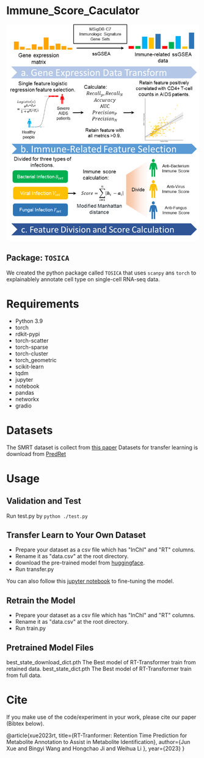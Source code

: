 # Immune_Score_Caculator

![Workflow](./process.png)

## Package: `TOSICA`

We created the python package called `TOSICA` that uses `scanpy` ans `torch` to explainablely annotate cell type on single-cell RNA-seq data.

# Requirements
- Python 3.9
- torch
- rdkit-pypi
- torch-scatter
- torch-sparse 
- torch-cluster 
- torch_geometric
- scikit-learn
- tqdm
- jupyter
- notebook
- pandas
- networkx
- gradio

# Datasets
The SMRT dataset is collect from [this paper](https://doi.org/10.1038/s41467-019-13680-7)
Datasets for transfer learning is download from [PredRet](http://predret.org/)

# Usage

## Validation and Test

Run test.py by `python ./test.py `

## Transfer Learn to Your Own Dataset

- Prepare your dataset as a csv file which has "InChI" and "RT" columns.
- Rename it as "data.csv" at the root directory.
- download the pre-trained model from [huggingface](https://huggingface.co/spaces/Xue-Jun/RT-Transformer/tree/main).
- Run transfer.py

You can also follow this [jupyter notebook](./) to fine-tuning the model.

## Retrain the Model
- Prepare your dataset as a csv file which has "InChI" and "RT" columns.
- Rename it as "data.csv" at the root directory.
- Run train.py

## Pretrained Model Files

best_state_download_dict.pth The Best model of RT-Transformer train from retained data.
best_state_dict.pth The Best model of RT-Transformer train from full data.

# Cite

If you make use of the code/experiment in your work, please cite our paper (Bibtex below).

@article{xue2023rt,
title={RT-Tranformer: Retention Time Prediction for Metabolite Annotation to Assist in Metabolite Identification},
author={Jun Xue and Bingyi Wang and Hongchao Ji and Weihua Li },
year={2023}
}
